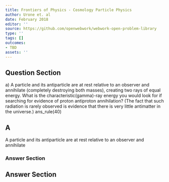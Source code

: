 ```yaml
---
title: Frontiers of Physics - Cosmology Particle Physics
author: Urone et. al
date: February 2018
editor: ''
source: https://github.com/openwebwork/webwork-open-problem-library
type: ''
tags: []
outcomes:
- TBD
assets: ''
---
```


## Question Section 

a) A particle and its antiparticle are at rest relative to an observer and annihilate
(completely destroying both masses), creating two rays of equal energy. What is
the characteristic(gamma)-ray energy you would look for if searching for evidence of proton antiproton annihilation? (The fact that such radiation is rarely observed is evidence
that there is very little antimatter in the universe.) 
ans_rule(40)
## A
A particle and its antiparticle are at rest relative to an observer and annihilate
### Answer Section


## Answer Section


